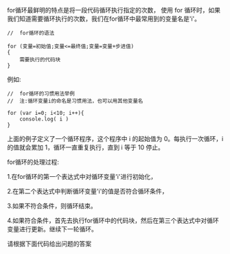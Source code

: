 for循环最鲜明的特点是将一段代码循环执行指定的次数，
使用 for 循环时，如果我们知道需要循环执行的次数，我们在for循环中最常用到的变量名是'i'。

    //  for循环的语法

    for (变量=初始值;变量<=最终值;变量=变量+步进值)
    {
        需要执行的代码块
    }

例如: 

    //  for循环的习惯用法举例
    //  注:循环变量i的命名是习惯用法，也可以用其他变量名

    for (var i=0; i<10; i++){
        console.log( i )
    }

上面的例子定义了一个循环程序，这个程序中 i 的起始值为 0。每执行一次循环，i 的值就会累加 1，循环一直重复执行，直到 i 等于 10 停止。

for循环的处理过程:

1.在for循环的第一个表达式中对循环变量'i'进行初始化，

2.在第二个表达式中判断循环变量'i'的值是否符合循环条件，

3.如果不符合条件，则循环结束。

4.如果符合条件，首先去执行for循环中的代码块，然后在第三个表达式中对循环变量进行更新。继续下一轮循环。

请根据下面代码给出问题的答案